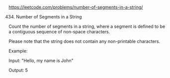 https://leetcode.com/problems/number-of-segments-in-a-string/

434. Number of Segments in a String


Count the number of segments in a string, where a segment is defined to be a contiguous sequence of non-space characters.

Please note that the string does not contain any non-printable characters.

Example:

Input: "Hello, my name is John"
 
Output: 5
